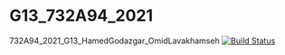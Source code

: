 # G13_732A94_2021
732A94_2021_G13_HamedGodazgar_OmidLavakhamseh
[![Build Status](https://app.travis-ci.com/HamedGodazgar/G13_732A94_2021.svg?token=WhnBjBLHeSvsgGVmuiyX&branch=main)](https://app.travis-ci.com/HamedGodazgar/G13_732A94_2021)

